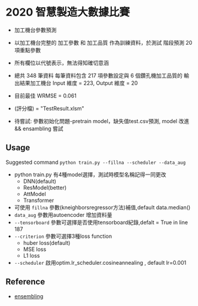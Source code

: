 # 2020 智慧製造大數據比賽
* 加工機台參數預測
* 以加工機台完整的 加工參數 和 加工品質 作為訓練資料，於測試
階段預測 20 項重點參數
* 所有欄位以代號表示，無法得知確切意涵
* 總共 348 筆資料 每筆資料包含 217 項參數設定與 6 個鑽孔機加工品質的
輸出結果加工機台 Input 維度 = 223, Output 維度 = 20

* 目前最佳 WRMSE = 0.061 
* (評分檔) = "TestResult.xlsm"

* 待嘗試: 參數初始化問題-pretrain model，缺失值test.csv預測, model 改進 && ensambling 嘗試

## Usage
Suggested command `python train.py --fillna --scheduler --data_aug`
* python train.py 有4種model選擇，測試時模型名稱記得一同更改
    * DNN(default)
    * ResModel(better)
    * AttModel
    * Transformer
* 可使用 `fillna` 參數(kneighborsregressor方法)補值,default data.median()
* `data_aug` 參數用autoencoder 增加資料量
* `--tensorboard` 參數可選擇是否使用tensorboard紀錄,defalt = True in line 187
* `--criterion` 參數可選擇3種loss function
    * huber loss(default)
    * MSE loss
    * L1 loss
* `--scheduler` 啟用optim.lr_scheduler.cosineannealing , default lr=0.001

## Reference
* [ensembling](https://ithelp.ithome.com.tw/articles/10250317)
